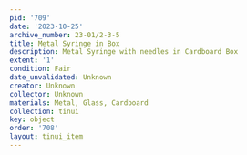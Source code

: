 ```yaml
---
pid: '709'
date: '2023-10-25'
archive_number: 23-01/2-3-5
title: Metal Syringe in Box
description: Metal Syringe with needles in Cardboard Box
extent: '1'
condition: Fair
date_unvalidated: Unknown
creator: Unknown
collector: Unknown
materials: Metal, Glass, Cardboard
collection: tinui
key: object
order: '708'
layout: tinui_item
---
```

